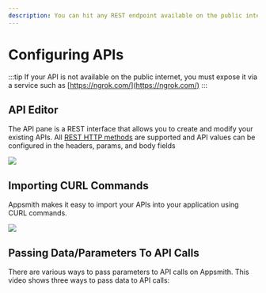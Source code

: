 ```yaml
---
description: You can hit any REST endpoint available on the public internet
---
```


# Configuring APIs

:::tip
If your API is not available on the public internet, you must expose it via a service such as [https://ngrok.com/](https://ngrok.com/)
:::

## API Editor

The API pane is a REST interface that allows you to create and modify your existing APIs. All [REST HTTP methods](https://www.w3schools.in/restful-web-services/rest-methods) are supported and API values can be configured in the headers, params, and body fields

![](</img/create_api_(1).gif>)

## Importing CURL Commands

Appsmith makes it easy to import your APIs into your application using CURL commands.

![](</img/import_curl_(1).gif>)

## Passing Data/Parameters To API Calls

There are various ways to pass parameters to API calls on Appsmith. This video shows three ways to pass data to API calls:

<YoutubeEmbed videoId="znaaDiQbAS8" title="How to pass parameters to an API call" caption="How to pass parameters to an API call"/>
